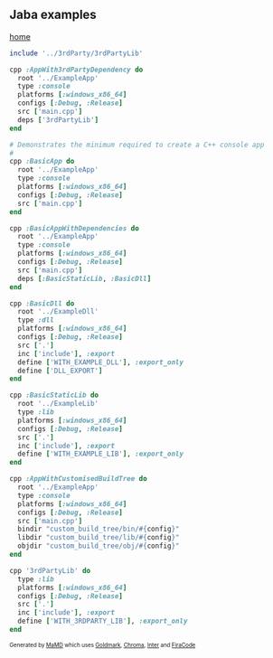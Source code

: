 ## Jaba examples
[home](index.html)
```ruby
include '../3rdParty/3rdPartyLib'

cpp :AppWith3rdPartyDependency do
  root '../ExampleApp'
  type :console
  platforms [:windows_x86_64]
  configs [:Debug, :Release]
  src ['main.cpp']
  deps ['3rdPartyLib']
end
```

```ruby
# Demonstrates the minimum required to create a C++ console app
#
cpp :BasicApp do
  root '../ExampleApp'
  type :console
  platforms [:windows_x86_64]
  configs [:Debug, :Release]
  src ['main.cpp']
end
```

```ruby
cpp :BasicAppWithDependencies do
  root '../ExampleApp'
  type :console
  platforms [:windows_x86_64]
  configs [:Debug, :Release]
  src ['main.cpp']
  deps [:BasicStaticLib, :BasicDll]
end
```

```ruby
cpp :BasicDll do
  root '../ExampleDll'
  type :dll
  platforms [:windows_x86_64]
  configs [:Debug, :Release]
  src ['.']
  inc ['include'], :export
  define ['WITH_EXAMPLE_DLL'], :export_only
  define ['DLL_EXPORT']
end
```

```ruby
cpp :BasicStaticLib do
  root '../ExampleLib'
  type :lib
  platforms [:windows_x86_64]
  configs [:Debug, :Release]
  src ['.']
  inc ['include'], :export
  define ['WITH_EXAMPLE_LIB'], :export_only
end
```

```ruby
cpp :AppWithCustomisedBuildTree do
  root '../ExampleApp'
  type :console
  platforms [:windows_x86_64]
  configs [:Debug, :Release]
  src ['main.cpp']
  bindir "custom_build_tree/bin/#{config}"
  libdir "custom_build_tree/lib/#{config}"
  objdir "custom_build_tree/obj/#{config}"
end
```

```ruby
cpp '3rdPartyLib' do
  type :lib
  platforms [:windows_x86_64]
  configs [:Debug, :Release]
  src ['.']
  inc ['include'], :export
  define ['WITH_3RDPARTY_LIB'], :export_only
end
```

<sub><sup>Generated by <a href="https://github.com/ishani/MaMD">MaMD</a> which uses <a href="https://github.com/yuin/goldmark">Goldmark</a>, <a href="https://github.com/alecthomas/chroma">Chroma</a>, <a href="https://rsms.me/inter">Inter</a> and <a href="https://github.com/tonsky/FiraCode">FiraCode</a></sup></sub>
